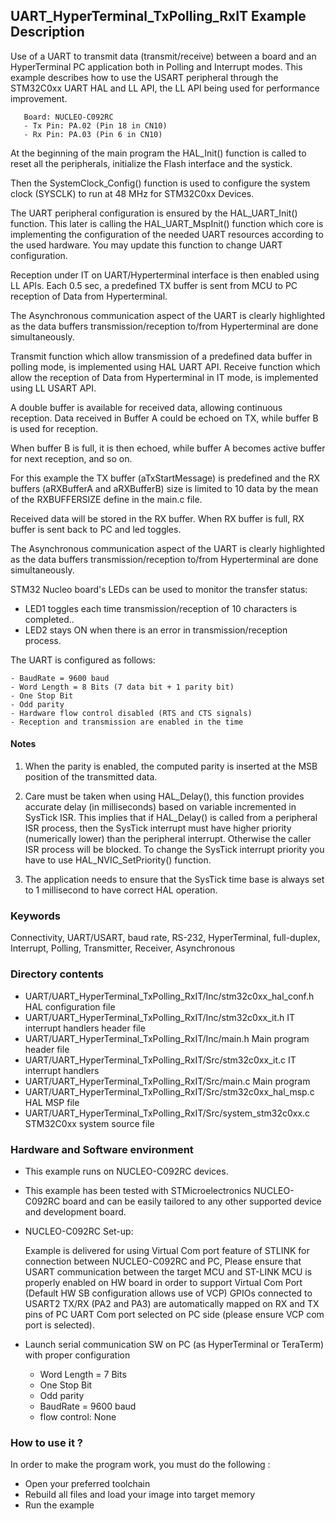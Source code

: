 ## <b>UART_HyperTerminal_TxPolling_RxIT Example Description</b>

Use of a UART to transmit data (transmit/receive)
between a board and an HyperTerminal PC application both in Polling and Interrupt
modes. This example describes how to use the USART peripheral through
the STM32C0xx UART HAL and LL API, the LL API being used for performance improvement.

       Board: NUCLEO-C092RC
       - Tx Pin: PA.02 (Pin 18 in CN10)
       - Rx Pin: PA.03 (Pin 6 in CN10)

At the beginning of the main program the HAL_Init() function is called to reset
all the peripherals, initialize the Flash interface and the systick.

Then the SystemClock_Config() function is used to configure the system
clock (SYSCLK) to run at 48 MHz for STM32C0xx Devices.


The UART peripheral configuration is ensured by the HAL_UART_Init() function.
This later is calling the HAL_UART_MspInit() function which core is implementing
the configuration of the needed UART resources according to the used hardware.
You may update this function to change UART configuration.

Reception under IT on UART/Hyperterminal interface is then enabled using LL APIs.
Each 0.5 sec, a predefined TX buffer is sent from MCU to PC reception of Data from Hyperterminal.

The Asynchronous communication aspect of the UART is clearly highlighted as the
data buffers transmission/reception to/from Hyperterminal are done simultaneously.

Transmit function which allow transmission of a predefined data buffer
in polling mode, is implemented using HAL UART API.
Receive function which allow the reception of Data from Hyperterminal in
IT mode, is implemented using LL USART API.

A double buffer is available for received data, allowing continuous reception.
Data received in Buffer A could be echoed on TX, while buffer B is used for reception.

When buffer B is full, it is then echoed, while buffer A becomes active buffer for next reception, and so on.

For this example the TX buffer (aTxStartMessage) is predefined and the RX buffers (aRXBufferA and aRXBufferB)
size is limited to 10 data by the mean of the RXBUFFERSIZE define in the main.c file.

Received data will be stored in the RX buffer.
When RX buffer is full, RX buffer is sent back to PC and led toggles.

The Asynchronous communication aspect of the UART is clearly highlighted as the
data buffers transmission/reception to/from Hyperterminal are done simultaneously.

STM32 Nucleo board's LEDs can be used to monitor the transfer status:

 - LED1 toggles each time transmission/reception of 10 characters is completed..
 - LED2 stays ON when there is an error in transmission/reception process.

The UART is configured as follows:

    - BaudRate = 9600 baud
    - Word Length = 8 Bits (7 data bit + 1 parity bit)
    - One Stop Bit
    - Odd parity
    - Hardware flow control disabled (RTS and CTS signals)
    - Reception and transmission are enabled in the time

#### <b>Notes</b>

 1. When the parity is enabled, the computed parity is inserted at the MSB
    position of the transmitted data.

 2. Care must be taken when using HAL_Delay(), this function provides accurate delay (in milliseconds)
    based on variable incremented in SysTick ISR. This implies that if HAL_Delay() is called from
    a peripheral ISR process, then the SysTick interrupt must have higher priority (numerically lower)
    than the peripheral interrupt. Otherwise the caller ISR process will be blocked.
    To change the SysTick interrupt priority you have to use HAL_NVIC_SetPriority() function.

 3. The application needs to ensure that the SysTick time base is always set to 1 millisecond
    to have correct HAL operation.

### <b>Keywords</b>

Connectivity, UART/USART, baud rate, RS-232, HyperTerminal, full-duplex, Interrupt, Polling,
Transmitter, Receiver, Asynchronous

### <b>Directory contents</b>

  - UART/UART_HyperTerminal_TxPolling_RxIT/Inc/stm32c0xx_hal_conf.h    HAL configuration file
  - UART/UART_HyperTerminal_TxPolling_RxIT/Inc/stm32c0xx_it.h          IT interrupt handlers header file
  - UART/UART_HyperTerminal_TxPolling_RxIT/Inc/main.h                  Main program header file
  - UART/UART_HyperTerminal_TxPolling_RxIT/Src/stm32c0xx_it.c          IT interrupt handlers
  - UART/UART_HyperTerminal_TxPolling_RxIT/Src/main.c                  Main program
  - UART/UART_HyperTerminal_TxPolling_RxIT/Src/stm32c0xx_hal_msp.c     HAL MSP file
  - UART/UART_HyperTerminal_TxPolling_RxIT/Src/system_stm32c0xx.c      STM32C0xx system source file


### <b>Hardware and Software environment</b>

  - This example runs on NUCLEO-C092RC devices.

  - This example has been tested with STMicroelectronics NUCLEO-C092RC board and can be
    easily tailored to any other supported device and development board.

  - NUCLEO-C092RC Set-up:
  
    Example is delivered for using Virtual Com port feature of STLINK for connection between NUCLEO-C092RC and PC,
    Please ensure that USART communication between the target MCU and ST-LINK MCU is properly enabled
    on HW board in order to support Virtual Com Port (Default HW SB configuration allows use of VCP)
    GPIOs connected to USART2 TX/RX (PA2 and PA3) are automatically mapped
    on RX and TX pins of PC UART Com port selected on PC side (please ensure VCP com port is selected).

  - Launch serial communication SW on PC (as HyperTerminal or TeraTerm) with proper configuration
    - Word Length = 7 Bits
    - One Stop Bit
    - Odd parity
    - BaudRate = 9600 baud
    - flow control: None


### <b>How to use it ?</b>

In order to make the program work, you must do the following :

 - Open your preferred toolchain
 - Rebuild all files and load your image into target memory
 - Run the example

